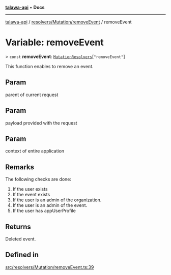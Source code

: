[**talawa-api**](../../../../README.md) • **Docs**

***

[talawa-api](../../../../modules.md) / [resolvers/Mutation/removeEvent](../README.md) / removeEvent

# Variable: removeEvent

\> `const` **removeEvent**: [`MutationResolvers`](../../../../types/generatedGraphQLTypes/type-aliases/MutationResolvers.md)\[`"removeEvent"`\]

This function enables to remove an event.

## Param

parent of current request

## Param

payload provided with the request

## Param

context of entire application

## Remarks

The following checks are done:
1. If the user exists
2. If the event exists
3. If the user is an admin of the organization.
4. If the user is an admin of the event.
5. If the user has appUserProfile

## Returns

Deleted event.

## Defined in

[src/resolvers/Mutation/removeEvent.ts:39](https://github.com/PalisadoesFoundation/talawa-api/blob/5e38dbf44e47f2fc703410fad29ab5c8f7f26c77/src/resolvers/Mutation/removeEvent.ts#L39)
